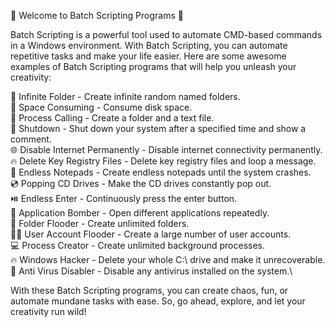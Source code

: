 🎉 Welcome to Batch Scripting Programs 🚀

Batch Scripting is a powerful tool used to automate CMD-based commands in a Windows environment. With Batch Scripting, you can automate repetitive tasks and make your life easier. Here are some awesome examples of Batch Scripting programs that will help you unleash your creativity:

📂 Infinite Folder - Create infinite random named folders.\
💾 Space Consuming - Consume disk space.\
📝 Process Calling - Create a folder and a text file.\
🛑 Shutdown - Shut down your system after a specified time and show a comment.\
🌐 Disable Internet Permanently - Disable internet connectivity permanently.\
🔥 Delete Key Registry Files - Delete key registry files and loop a message.\
📝 Endless Notepads - Create endless notepads until the system crashes.\
💿 Popping CD Drives - Make the CD drives constantly pop out.\
⏯️ Endless Enter - Continuously press the enter button.\
🚀 Application Bomber - Open different applications repeatedly.\
📂 Folder Flooder - Create unlimited folders.\
👨‍💼 User Account Flooder - Create a large number of user accounts.\
💻 Process Creator - Create unlimited background processes.\
🔥 Windows Hacker - Delete your whole C:\ drive and make it unrecoverable.\
🚫 Anti Virus Disabler - Disable any antivirus installed on the system.\

With these Batch Scripting programs, you can create chaos, fun, or automate mundane tasks with ease. So, go ahead, explore, and let your creativity run wild!
